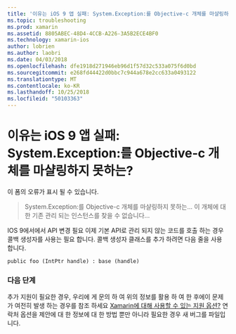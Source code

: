 ```yaml
---
title: '이유는 iOS 9 앱 실패: System.Exception:를 Objective-c 개체를 마샬링하지 못하는?'
ms.topic: troubleshooting
ms.prod: xamarin
ms.assetid: 8805ABEC-48D4-4CCB-A226-3A5B2ECE4BF0
ms.technology: xamarin-ios
author: lobrien
ms.author: laobri
ms.date: 04/03/2018
ms.openlocfilehash: dfe1918d271946eb96d1f57d32c533a075f6d0bd
ms.sourcegitcommit: e268fd44422d0bbc7c944a678e2cc633a0493122
ms.translationtype: MT
ms.contentlocale: ko-KR
ms.lasthandoff: 10/25/2018
ms.locfileid: "50103363"
---
```

# <a name="why-does-my-ios-9-app-fail-with-systemexception-failed-to-marshal-the-objective-c-object"></a>이유는 iOS 9 앱 실패: System.Exception:를 Objective-c 개체를 마샬링하지 못하는?

이 폼의 오류가 표시 될 수 있습니다.

> System.Exception:를 Objective-c 개체를 마샬링하지 못하는... 이 개체에 대 한 기존 관리 되는 인스턴스를 찾을 수 없습니다...

IOS 9에서에서 API 변경 필요 이제 기본 API로 관리 되지 않는 코드를 호출 하는 경우 콜백 생성자를 사용는 필요 합니다. 콜백 생성자 클래스를 추가 하려면 다음 줄을 사용 합니다. 

`public foo (IntPtr handle) : base (handle) ` 

### <a name="next-steps"></a>다음 단계

추가 지원이 필요한 경우, 우리에 게 문의 하 여 위의 정보를 활용 하 여 한 후에이 문제가 여전히 발생 하는 경우를 참조 하세요 [Xamarin에 대해 사용할 수 있는 지원 옵션?](~/cross-platform/troubleshooting/support-options.md) 연락처 옵션을 제안에 대 한 정보에 대 한 방법 뿐만 아니라 필요한 경우 새 버그를 파일입니다. 
